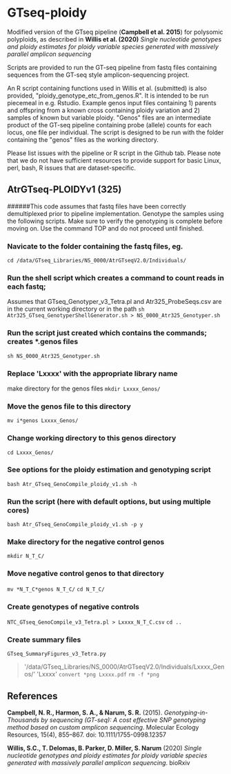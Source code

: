 # GTseq-ploidy
Modified version of the GTseq pipeline (**Campbell et al. 2015**) for polysomic polyploids, as described in **Willis et al. (2020)** *Single nucleotide genotypes and ploidy estimates for ploidy variable species generated with massively parallel amplicon sequencing*

Scripts are provided to run the GT-seq pipeline from fastq files containing sequences from the GT-seq style amplicon-sequencing project.

An R script containing functions used in Willis et al. (submitted) is also provided, "ploidy_genotype_etc_from_genos.R". It is intended to be run piecemeal in e.g. Rstudio. Example genos input files containing 1) parents and offspring from a known cross containing ploidy variation and 2) samples of known but variable ploidy. "Genos" files are an intermediate product of the GT-seq pipeline containing probe (allele) counts for each locus, one file per individual. The script is designed to be run with the folder containing the "genos" files as the working directory.

Please list issues with the pipeline or R script in the Github tab. Please note that we do not have sufficient resources to provide support for basic Linux, perl, bash, R issues that are dataset-specific.

## AtrGTseq-PLOIDYv1 (325) ############################
######This code assumes that fastq files have been correctly demultiplexed prior to pipeline implementation. Genotype the samples using the following scripts. Make sure to verify the genotyping is complete before moving on. Use the command TOP and do not proceed until finished.


### Navicate to the folder containing the fastq files, eg.
`cd /data/GTseq_Libraries/NS_0000/AtrGTseqV2.0/Individuals/`

### Run the shell script which creates a command to count reads in each fastq; 
Assumes that GTseq_Genotyper_v3_Tetra.pl and Atr325_ProbeSeqs.csv are in the current working directory or in the path
`sh Atr325_GTseq_GenotyperShellGenerator.sh > NS_0000_Atr325_Genotyper.sh`
### Run the script just created which contains the commands; creates *.genos files
`sh NS_0000_Atr325_Genotyper.sh`
### Replace 'Lxxxx' with the appropriate library name
make directory for the genos files
`mkdir Lxxxx_Genos/`
### Move the genos file to this directory
`mv i*genos Lxxxx_Genos/`
### Change working directory to this genos directory
`cd Lxxxx_Genos/`
### See options for the ploidy estimation and genotyping script
`bash Atr_GTseq_GenoCompile_ploidy_v1.sh -h`
### Run the script (here with default options, but using multiple cores)
`bash Atr_GTseq_GenoCompile_ploidy_v1.sh -p y`
### Make directory for the negative control genos
`mkdir N_T_C/`
### Move negative control genos to that directory
`mv *N_T_C*genos N_T_C/`
`cd N_T_C/`
### Create genotypes of negative controls
`NTC_GTseq_GenoCompile_v3_Tetra.pl > Lxxxx_N_T_C.csv`
`cd ..`
### Create summary files
`GTseq_SummaryFigures_v3_Tetra.py`
> '/data/GTseq_Libraries/NS_0000/AtrGTseqV2.0/Individuals/Lxxxx_Genos/'
> 'Lxxxx'
`convert *png Lxxxx.pdf`
`rm -f *png`

## References

**Campbell, N. R., Harmon, S. A., & Narum, S. R.** (2015). *Genotyping-in-Thousands by sequencing (GT-seq): A cost effective SNP genotyping method based on custom amplicon sequencing*. Molecular Ecology Resources, 15(4), 855–867. doi: 10.1111/1755-0998.12357

**Willis, S.C., T. Delomas, B. Parker, D. Miller, S. Narum** (2020) *Single nucleotide genotypes and ploidy estimates for ploidy variable species generated with massively parallel amplicon sequencing*. bioRxiv